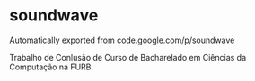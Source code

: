 # soundwave
Automatically exported from code.google.com/p/soundwave

Trabalho de Conlusão de Curso de Bacharelado em Ciências da Computação na FURB.
